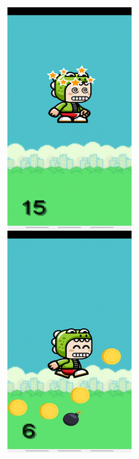 
  <img src="https://github.com/Ketaki-Gangadhar/SuperMarioRun_Clone/blob/master/screenshots/ss1.jpg" width="280" height="500">
  <img src="https://github.com/Ketaki-Gangadhar/SuperMarioRun_Clone/blob/master/screenshots/ss2.jpg" width="280" height="500">

